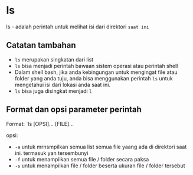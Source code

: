 # ls
ls - adalah perintah untuk melihat isi dari direktori `saat ini`

## Catatan tambahan

- `ls` merupakan singkatan dari list
- `ls` bisa menjadi perintah bawaan sistem operasi atau perintah shell
- Dalam shell bash, jika anda kebingungan untuk mengingat file atau folder yang anda
tuju, anda bisa menggunakan perintah `ls` untuk mengetahui isi dari lokasi anda saat
ini.
- `ls` bisa juga disingkat menjadi `l`

## Format dan opsi parameter perintah 
Format: `ls [OPSI]... [FILE]...

opsi:

- `-a` untuk mrnsmpilkan semua list semua file yaang ada di direktori saat ini. termasuk yan tersembunyi
- `-f` untuk menampilkan semua file / folder secara paksa
- `-s` untuk menampilkan file / folder beserta ukuran file / folder tersebut